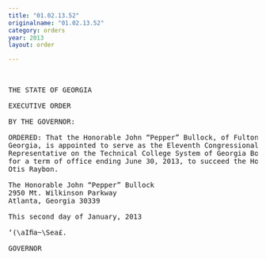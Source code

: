 ```yaml
---
title: "01.02.13.52"
originalname: "01.02.13.52"
category: orders
year: 2013
layout: order

---
```

<pre>
   

THE STATE OF GEORGIA

EXECUTIVE ORDER

BY THE GOVERNOR:

ORDERED: That the Honorable John “Pepper” Bullock, of Fulton County,
Georgia, is appointed to serve as the Eleventh Congressional
Representative on the Technical College System of Georgia Board,
for a term of office ending June 30, 2013, to succeed the Honorable
Otis Raybon.

The Honorable John “Pepper” Bullock
2950 Mt. Wilkinson Parkway
Atlanta, Georgia 30339

This second day of January, 2013

‘(\aIﬁa~\Sea£.

GOVERNOR

</pre>
